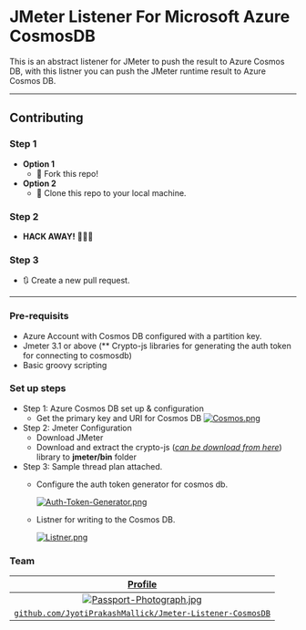 # JMeter Listener For Microsoft Azure CosmosDB
  This is an abstract listener for JMeter to push the result to Azure Cosmos DB, with this listner you can push the JMeter runtime result to Azure Cosmos DB.

---
  ## Contributing
  ### Step 1
  - **Option 1**
      - 🍴 Fork this repo!
  - **Option 2**
      - 👯 Clone this repo to your local machine.
  ### Step 2
  - **HACK AWAY!** 🔨🔨🔨
  ### Step 3
  - 🔃 Create a new pull request.
---  

### Pre-requisits
* Azure Account with Cosmos DB configured with a partition key.
* Jmeter 3.1 or above (** Crypto-js libraries for generating the auth token for connecting to cosmosdb)
* Basic groovy scripting



### Set up steps
* Step 1: Azure Cosmos DB set up & configuration
  * Get the primary key and URI for Cosmos DB
    [![Cosmos.png](https://i.postimg.cc/JhrQXzMH/Cosmos.png)](https://postimg.cc/CR2DTYZw)
* Step 2: Jmeter Configuration
  * Download JMeter
  * Download and extract the crypto-js (_[can be download from here](https://github.com/brix/crypto-js/releases)_) library to __jmeter/bin__ folder
* Step 3: Sample thread plan attached.
  * Configure the auth token generator for cosmos db.
 
    [![Auth-Token-Generator.png](https://i.postimg.cc/J41JP4s1/Auth-Token-Generator.png)](https://postimg.cc/PNRPqHbc)
  * Listner for writing to the Cosmos DB.
 
    [![Listner.png](https://i.postimg.cc/d1YD34dq/Listner.png)](https://postimg.cc/yJL7rhv5)
    
    
 ### Team

| <a href="https://www.linkedin.com/in/jyoti-prakash-mallick-10488b1b/" target="_blank">**Profile**</a> |  
| :---: |  
| [![Passport-Photograph.jpg](https://i.postimg.cc/prCNWtr6/Passport-Photograph.jpg)](https://postimg.cc/p5mcC4Df)    |  
| <a href="https://github.com/JyotiPrakashMallick/Jmeter-Listener-CosmosDB" target="_blank">`github.com/JyotiPrakashMallick/Jmeter-Listener-CosmosDB`</a> |
